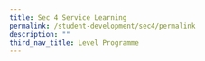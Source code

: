 ```yaml
---
title: Sec 4 Service Learning
permalink: /student-development/sec4/permalink
description: ""
third_nav_title: Level Programme
---
```

